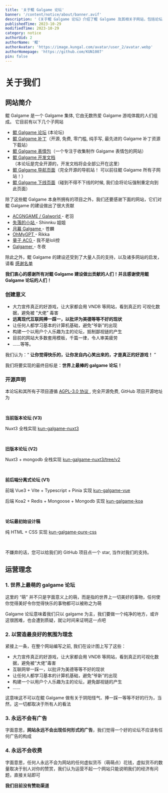 ```yaml
---
title: '关于鲲 Galgame 论坛'
banner: '/content/notice/about/banner.avif'
description: '《关于鲲 Galgame 论坛》介绍了鲲 Galgame 及其相关子网站，包括论坛、补丁站、表情包站等，展示了其开放共享的生态。论坛致力于推广优秀 Galgame，倡导健康的社区氛围，避免鄙视链和负面风气。网站完全开源，遵循 AGPL-3.0 协议，并在 GitHub 上提供所有版本的代码。运营理念强调纯粹的 Galgame 交流环境，杜绝广告与收费，确保论坛始终以用户乐趣为核心。最终目标是打造全球最棒的 Galgame 论坛，让每位用户都能在此找到真正的快乐。'
publishedTime: 2023-10-29
modifiedTime: 2023-10-29
category: notice
authorUid: 2
authorName: '鲲'
authorAvatar: 'https://image.kungal.com/avatar/user_2/avatar.webp'
authorHomepage: 'https://github.com/KUN1007'
pin: false
---
```


# 关于我们

## 网站简介

鲲 Galgame 是一个 Galgame 集体, 它由无数热爱 Galgame 游戏体裁的人们组成。 它目前有以下几个子网站

- [鲲 Galgame 论坛](https://www.kungal.com) (本论坛)
- [鲲 Galgame 补丁](https://www.moyu.moe/)（开源, 免费, 零门槛, 纯手写, 最先进的 Galgame 补丁资源下载站）
- [鲲 Galgame 表情包](https://sticker.kungal.com/)（一个专注于收集制作 Galgame 表情包的网站）
- [鲲 Galgame 开发文档](https://soft.moe/kun-visualnovel-docs/kun-forum.html)（本论坛是完全开源的，开发文档将会全部公开在这里）
- [鲲 Galgame 导航页面](https://nav.kungal.org/)（完全开源的导航站！ 可以前往鲲 Galgame 所有子网站！）
- [鲲 Galgame 下线页面](https://down.kungal.com/)（碰到不得不下线的时候, 我们会将论坛强制重定向到此页面）

除了这些鲲 Galgame 本身所拥有的项目之外，我们还要感谢下面的网站，它们对鲲 Galgame 的建设做出了很大贡献

- [ACGNGAME / Galworld ](http://acgngames.net/)- 老羽
- [失落的小站 ](http://shinnku.com/)- Shinnku 姐姐
- [月幕 Galgame ](http://www.ymgal.games/)- 苍麟
- [OhMyGPT ](http://www.ohmygpt.com/)- Rikka
- [量子 ACG ](http://lzacg.org/)- 我不是loli控
- [Galgamer ](http://galgamer.moe/)- 冬夜

除此之外，鲲 Galgame 的建设还受到了大量人员的支持，以及诸多网站的启发，请看 [感谢名单](https://www.kungal.com/zh-cn/thanks-list)

**我们衷心的感谢所有对鲲 Galgame 建设做出贡献的人们！并且感谢使用鲲 Galgame 论坛的人们！**


### 创建意义

- 大力宣传真正的好游戏，让大家都会用 VNDB 等网站，看到真正的 可视化数据，避免被 “大佬” 毒害
- **远离现代互联网捧一踩一，以批评为美德等等不好的现状**
- 让任何人都学习基本的计算机基础，避免“爷新”的出现
- 构建一个以用户个人乐趣为主的论坛，抵制鄙视链的产生
- 目前的网站大多数套用模板，千篇一律，令人审美疲劳
- ......等等。

我们认为：“ **让你觉得快乐的，让你发自内心笑出来的，才是真正的好游戏！** ”

我们将要实现的最终目标是：**世界上最棒的 galgame 论坛！**


### 开源声明

本论坛和其所有子项目遵循 [AGPL-3.0 协议 ](https://www.gnu.org/licenses/gpl-3.0.en.html), 完全开源免费, GitHub 项目开源地址为

<br/>

**当前版本论坛 (V3)**

Nuxt3 全栈实现 [kun-galgame-nuxt3](https://github.com/KUN1007/kun-galgame-nuxt3)

<br/>

**旧版本论坛 (V2)**

Nuxt3 + mongodb 全栈实现 [kun-galgame-nuxt3/tree/v2](https://github.com/KUN1007/kun-galgame-nuxt3/tree/v2)

<br/>

**前后端分离式论坛 (V1)**

前端 Vue3 + Vite + Typescript + Pinia 实现 [kun-galgame-vue](https://github.com/KUN1007/kun-galgame-vue)

后端 Koa2 + Redis + Mongoose + Mongodb 实现 [kun-galgame-koa](https://github.com/KUN1007/kun-galgame-koa)

<br/>

**论坛最初始设计稿**

纯 HTML + CSS 实现 [kun-galgame-pure-css](https://github.com/KUN1007/kungalgame-pure-css)

<br/>

不嫌弃的话，您可以给我们的 GitHub 项目点一个 star, 当作对我们的支持。

  

## 运营理念

### 1. 世界上最萌的 galgame 论坛

这里的 “萌” 并不只是字面意义上的萌，而是指的世界上一切美好的事物，任何使你觉得美好令你觉得快乐的事物都可以被称之为萌

Galgame 论坛意味着我们只以 galgame 为主，我们要做一个纯净的地方，或许这很困难，也会遭到质疑，就让时间来证明这一点吧

### 2. 以营造最良好的氛围为理念

紧接上一条，在整个网站编写之前, 我们在设计图上写了这些：

- 大力宣传真正的好游戏，让大家都会用 VNDB 等网站，看到真正的可视化数据，避免被“大佬”毒害
- 互联网举一踩一，以批评为美德等等不好的现状
- 让任何人都学习基本的计算机基础，避免“爷新”的出现
- 构建一个以用户个人乐趣为主的论坛，避免鄙视链的产生
- ......

这意味这不可以在鲲 Galgame 做有关于阴阳怪气、捧一踩一等等不好的行为，当然，这一切都取决于所有人的看法

### 3. 永远不会有广告

字面意思，**网站永远不会出现任何形式的广告**，我们觉得一个好的论坛不应该有任何广告的构成

### 4. 永远不会收费

字面意思，任何人永远不会为网站的任何虚拟货币（萌萌点）花钱，虚拟货币的数量取决于别人对你的赞赏，我们认为运营不起一个网站只能说明我们的经济有问题，直接关站即可

**我们目前没有赞助渠道**

